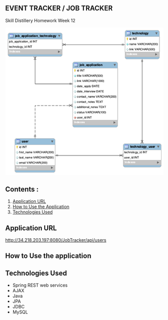 ## EVENT TRACKER / JOB TRACKER

Skill Distillery Homework Week 12


![alt text](jobappdb.png "JobTracker_DB")

## Contents :
1. [Application URL](#application-url)
2. [How to Use the Application](#how-to-use-the-application)
3. [Technologies Used](#technologies-used)


## Application URL
http://34.218.203.197:8080/JobTracker/api/users

## How to Use the application


## Technologies Used

* Spring REST web services
* AJAX
* Java
* JPA
* JDBC
* MySQL

